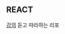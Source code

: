 ## REACT

[강의](https://frontendmasters.com/courses/complete-react-v5/getting-started-with-pure-react/) 듣고 따라하는 리포
